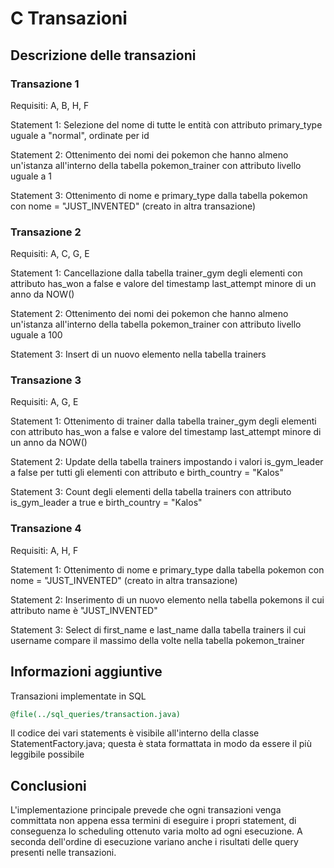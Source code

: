 # C Transazioni
## Descrizione delle transazioni

### Transazione 1

Requisiti: A, B, H, F

Statement 1: Selezione del nome di tutte le entità con attributo primary_type uguale a "normal", ordinate per id

Statement 2: Ottenimento dei nomi dei pokemon che hanno almeno un'istanza all'interno della tabella pokemon_trainer con attributo livello uguale a 1

Statement 3: Ottenimento di nome e primary_type dalla tabella pokemon con nome = "JUST_INVENTED" (creato in altra transazione)

### Transazione 2

Requisiti: A, C, G, E

Statement 1: Cancellazione dalla tabella trainer_gym degli elementi con attributo has_won a false e valore del timestamp last_attempt minore di un anno da NOW()

Statement 2: Ottenimento dei nomi dei pokemon che hanno almeno un'istanza all'interno della tabella pokemon_trainer con attributo livello uguale a 100

Statement 3: Insert di un nuovo elemento nella tabella trainers

### Transazione 3

Requisiti: A, G, E

Statement 1: Ottenimento di trainer dalla tabella trainer_gym degli elementi con attributo has_won a false e valore del timestamp last_attempt minore di un anno da NOW()

Statement 2: Update della tabella trainers impostando i valori is_gym_leader a false per tutti gli elementi con attributo e birth_country = "Kalos"

Statement 3: Count degli elementi della tabella trainers con attributo is_gym_leader a true e birth_country = "Kalos"

### Transazione 4

Requisiti: A, H, F

Statement 1: Ottenimento di nome e primary_type dalla tabella pokemon con nome = "JUST_INVENTED" (creato in altra transazione)

Statement 2: Inserimento di un nuovo elemento nella tabella pokemons il cui attributo name è "JUST_INVENTED"

Statement 3: Select di first_name e last_name dalla tabella trainers il cui username compare il massimo della volte nella tabella pokemon_trainer

## Informazioni aggiuntive
Transazioni implementate in SQL
``` SQL
@file(../sql_queries/transaction.java)
```

Il codice dei vari statements è visibile all'interno della classe StatementFactory.java; questa è stata formattata in modo da essere il più leggibile possibile

## Conclusioni
L'implementazione principale prevede che ogni transazioni venga committata non appena essa termini di eseguire i propri statement, di conseguenza lo scheduling ottenuto varia molto ad ogni esecuzione. 
A seconda dell'ordine di esecuzione variano anche i risultati delle query presenti nelle transazioni.